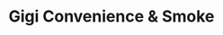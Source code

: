 ---
title: "Gigi Convenience & Smoke"
url: /atlantic-city/gigi-convenience-and-smoke/
shop: convenience
---